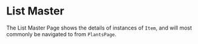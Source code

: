 # List Master

The List Master Page shows the details of instances of `Item`, and will most commonly be navigated to from `PlantsPage`.
